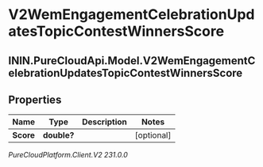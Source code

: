 # V2WemEngagementCelebrationUpdatesTopicContestWinnersScore

## ININ.PureCloudApi.Model.V2WemEngagementCelebrationUpdatesTopicContestWinnersScore

## Properties

|Name | Type | Description | Notes|
|------------ | ------------- | ------------- | -------------|
| **Score** | **double?** |  | [optional] |



_PureCloudPlatform.Client.V2 231.0.0_
